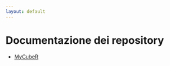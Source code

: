 ```yaml
---
layout: default
---
```


# Documentazione dei repository

- [MyCubeR](https://arpasmr.github.io/MyCubeR)
